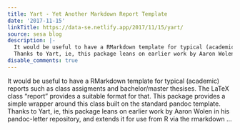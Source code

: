 ```yaml
---
title: Yart - Yet Another Markdown Report Template
date: '2017-11-15'
linkTitle: https://data-se.netlify.app/2017/11/15/yart/
source: sesa blog
description: |-
  It would be useful to have a RMarkdown template for typical (academic) reports such as class assigments and bachelor/master thesises. The LaTeX class &ldquo;report&rdquo; provides a suitable format for that. This package provides a simple wrapper around this class built on the standard pandoc template.
  Thanks to Yart, ie, this package leans on earlier work by Aaron Wolen in his pandoc-letter repository, and extends it for use from R via the rmarkdown ...
disable_comments: true
---
```

It would be useful to have a RMarkdown template for typical (academic) reports such as class assigments and bachelor/master thesises. The LaTeX class &ldquo;report&rdquo; provides a suitable format for that. This package provides a simple wrapper around this class built on the standard pandoc template.
Thanks to Yart, ie, this package leans on earlier work by Aaron Wolen in his pandoc-letter repository, and extends it for use from R via the rmarkdown ...